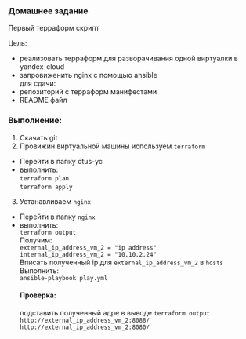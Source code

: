 ### Домашнее задание
Первый терраформ скрипт

Цель: 
- реализовать терраформ для разворачивания одной виртуалки в yandex-cloud 
- запровиженить nginx с помощью ansible \
для сдачи: 
- репозиторий с терраформ манифестами 
- README файл
### Выполнение:
1. Скачать git
2. Провижин виртуальной машины используем `terraform`
 - Перейти в папку otus-yc
 - выполнить: \
 `terraform plan` \
 `terraform apply`
 
3. Устанавливаем `nginx`
 - Перейти в папку `nginx`
 - выполнить: \
   `terraform output` \
   Получим: \
   `external_ip_address_vm_2 = "ip address"` \
   `internal_ip_address_vm_2 = "10.10.2.24"` \
   Вписать полученный ip для `external_ip_address_vm_2` в `hosts` \
   Выполнить: \
   `ansible-playbook play.yml`
   #### Проверка:
   подставить полученный адре в выводе `terraform output` \
   `http://external_ip_address_vm_2:8088/` \
   `http://external_ip_address_vm_2:8080/`
 
